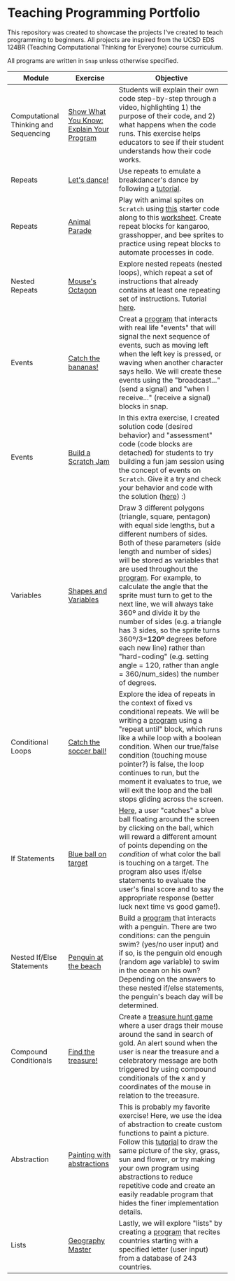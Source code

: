 # Teaching Programming Portfolio

This repository was created to showcase the projects I've created to teach programming to beginners. All projects are inspired from the UCSD EDS 124BR (Teaching Computational Thinking for Everyone) course curriculum.

All programs are written in `Snap` unless otherwise specified.

Module | Exercise | Objective
-------|-----------|-----------
Computational Thinking and Sequencing | [Show What You Know: Explain Your Program](https://drive.google.com/file/d/1tjNx8lQaYlel7A3gLto-HLlDvkDts2Yp/view?usp=sharing) | Students will explain their own code step-by-step through a video, highlighting 1) the purpose of their code, and 2) what happens when the code runs. This exercise helps educators to see if their student understands how their code works.
Repeats | [Let's dance!](https://drive.google.com/file/d/16Ps4hDjKPVM__x40imGJtkPKZB6iAUx6/view?usp=sharing) | Use repeats to emulate a breakdancer's dance by following a [tutorial](https://docs.google.com/presentation/d/1bqlijPZWJLNByw8xqjSNAwBiC_wigLFMJ59T49YgYMQ/edit#slide=id.p).
Repeats | [Animal Parade](https://drive.google.com/file/d/1bF6SyrSvgg9mY5MahdOElxH0GNinjiu2/view?usp=sharing) | Play with animal spites on `Scratch` using [this](https://scratch.mit.edu/projects/428258614/) starter code along to this [worksheet](https://docs.google.com/presentation/d/111ar9NiouOq5KzZDPYm6z3_6yi_A3aPdou49fr_sABI/edit#slide=id.g40f3bba36c_0_157). Create repeat blocks for kangaroo, grasshopper, and bee sprites to practice using repeat blocks to automate processes in code.
Nested Repeats | [Mouse's Octagon](https://drive.google.com/file/d/1fj6Bwaphx_2KgJzQifOrBtZLs9oRNzdk/view?usp=sharing) | Explore nested repeats (nested loops), which repeat a set of instructions that already contains at least one repeating set of instructions. Tutorial [here](https://docs.google.com/presentation/d/13bEzhRNj80CD0LC7Wvi87OAp5uDGmugU0FjsnCYC4Pc/edit#slide=id.p).
Events | [Catch the bananas!](https://drive.google.com/file/d/1bRQwIL9-sRhcreVtnHnoPkT4M0of2Dfu/view?usp=sharing) | Creat a [program](https://docs.google.com/presentation/d/1tbNxOKTPL_YlmywncLeoagH0eIMmeTNu5tCHpnrTeJI/edit) that interacts with real life "events" that will signal the next sequence of events, such as moving left when the left key is pressed, or waving when another character says hello. We will create these events using the "broadcast..." (send a signal) and "when I receive..." (receive a signal) blocks in snap.
Events | [Build a Scratch Jam](https://scratch.mit.edu/projects/1047124125) | In this extra exercise, I created solution code (desired behavior) and "assessment" code (code blocks are detached) for students to try building a fun jam session using the concept of events on `Scratch`. Give it a try and check your behavior and code with the solution ([here](https://scratch.mit.edu/projects/1047116135)) :)
Variables | [Shapes and Variables](https://drive.google.com/file/d/1x36uv0JgWbk99UcTC91mgMAef_qpvMAi/view?usp=sharing) | Draw 3 different polygons (triangle, square, pentagon) with equal side lengths, but a different numbers of sides. Both of these parameters (side length and number of sides) will be stored as variables that are used throughout the [program](https://docs.google.com/presentation/d/1YrmOVNtmuV5ceOQ1c5YZOKTBxygId1ybK_hmSB53FKc/edit#slide=id.g38c37d85b4_1_58). For example, to calculate the angle that the sprite must turn to get to the next line, we will always take 360º and divide it by the number of sides (e.g. a triangle has 3 sides, so the sprite turns 360º/3=**120º** degrees before each new line) rather than "hard-coding" (e.g. setting angle = 120, rather than angle = 360/num_sides) the number of degrees.
Conditional Loops | [Catch the soccer ball!](https://drive.google.com/file/d/12agc8QT0PNAKx3C3W0nf-9E2PgTMkJDb/view?usp=sharing) | Explore the idea of repeats in the context of fixed vs conditional repeats. We will be writing a [program](https://docs.google.com/presentation/d/1KOzzsWnF4degMaABS0sJ5aq5c0vpf_RM4Hwig2RNuzA/edit#slide=id.p) using a "repeat until" block, which runs like a while loop with a boolean condition. When our true/false condition (touching mouse pointer?) is false, the loop continues to run, but the moment it evaluates to true, we will exit the loop and the ball stops gliding across the screen.
If Statements | [Blue ball on target](https://drive.google.com/file/d/1TBErTGV2AGA3EDaSgsMhBWOxzhBTwUZE/view?usp=sharing) | [Here](https://docs.google.com/presentation/d/1EIT2hgYVM8Yd0YlwYF4scEXfn05p4JR2Y6qeqy2N2EE/edit#slide=id.g3cb4cf9de0_3_32), a user "catches" a blue ball floating around the screen by clicking on the ball, which will reward a different amount of points depending on the *condition* of what color the ball is touching on a target. The program also uses if/else statements to evaluate the user's final score and to say the appropriate response (better luck next time vs good game!).
Nested If/Else Statements | [Penguin at the beach](https://drive.google.com/file/d/1DmbgsBndGlg6e6XRjrVS55LXThKYE86w/view?usp=sharing) | Build a [program](https://docs.google.com/presentation/d/1MQaXM4f5AxX32DOrebqyh5bjMwGmJM2g7x5sIP9GNxM/edit#slide=id.g426d4b2d67_0_0) that interacts with a penguin. There are two conditions: can the penguin swim? (yes/no user input) and if so, is the penguin old enough (random age variable) to swim in the ocean on his own? Depending on the answers to these nested if/else statements, the penguin's beach day will be determined.
Compound Conditionals | [Find the treasure!](https://drive.google.com/file/d/16LOdgGsJOIHay3ZjSGeVNqOqOAWViht-/view?usp=sharing) | Create a [treasure hunt game](https://docs.google.com/presentation/d/1cVhvJXIw8y6CyRRYnND6UqskH10YbkU3chBYQtR5CEA/edit#slide=id.p) where a user drags their mouse around the sand in search of gold. An alert sound when the user is near the treasure and a celebratory message are both triggered by using compound conditionals of the x and y coordinates of the mouse in relation to the treeasure.
Abstraction | [Painting with abstractions](https://drive.google.com/file/d/1XWllq2EEu_dNXOTdbAKVRk9KI-XkSZ5t/view?usp=sharing) | This is probably my favorite exercise! Here, we use the idea of abstraction to create custom functions to paint a picture. Follow this [tutorial](https://docs.google.com/presentation/d/1yMgGH1VqCB6j4nYBHDCgqKcdKesNe3JIcGnXlGzD8Xw/edit#slide=id.p) to draw the same picture of the sky, grass, sun and flower, or try making your own program using abstractions to reduce repetitive code and create an easily readable program that hides the finer implementation details.
Lists | [Geography Master](https://drive.google.com/file/d/1jLhcJ3lfjXS4d7xNR2yZBTLjHcYacBs-/view?usp=sharing) | Lastly, we will explore "lists" by creating a [program](https://docs.google.com/presentation/d/1Y0IkMag8bFDiIAPzN-YZSqC6ehM-EAEAFJQr3LsTexo/edit#slide=id.g3e96c3b648_0_188) that recites countries starting with a specified letter (user input) from a database of 243 countries.
